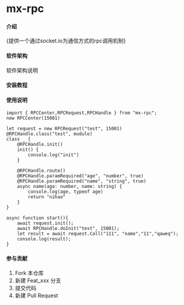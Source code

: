 # mx-rpc

#### 介绍
{提供一个通过socket.io为通信方式的rpc调用机制}

#### 软件架构
软件架构说明


#### 安装教程



#### 使用说明
```
import { RPCCenter,RPCRequest,RPCHandle } from "mx-rpc";
new RPCCenter(15001)

let request = new RPCRequest("test", 15001)
@RPCHandle.class("test", module)
class _ {
    @RPCHandle.init()
    init() {
        console.log("init")
    }

    @RPCHandle.route()
    @RPCHandle.paramRequired("age", "number", true)
    @RPCHandle.paramRequired("name", "string", true)
    async name(age: number, name: string) {
        console.log(age, typeof age)
        return "nihao"
    }
}

async function start(){
    await request.init();
    await RPCHandle.doInit("test", 15001);
    let result = await request.Call("111", "name","11","qaweq");
    console.log(result);
}

```
#### 参与贡献

1.  Fork 本仓库
2.  新建 Feat_xxx 分支
3.  提交代码
4.  新建 Pull Request
